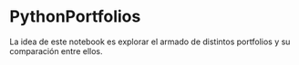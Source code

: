 # PythonPortfolios

La idea de este notebook es explorar el armado de distintos portfolios y su comparación entre ellos.
